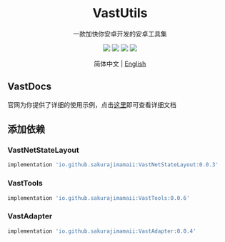 <h1 align="center">VastUtils</h1>

<p align="center">一款加快你安卓开发的安卓工具集</p>

<p align="center">
<img src="https://img.shields.io/badge/compile%20sdk%20version-31-blue"/>
<img src="https://img.shields.io/badge/min%20sdk%20version-23-yellowgreen"/>
<img src="https://img.shields.io/badge/target%20sdk%20version-31-orange"/>
<img src="https://img.shields.io/badge/jdk%20version-11-%2300b894"/>
</p>

<p align="center">简体中文 | <a href="https://github.com/SakurajimaMaii/ToolsForAndroid/blob/master/README.md">English</a></p>

## VastDocs

官网为你提供了详细的使用示例，点击[这里](https://sakurajimamaii.github.io/VastDocs/)即可查看详细文档

## 添加依赖

### VastNetStateLayout

```groovy
implementation 'io.github.sakurajimamaii:VastNetStateLayout:0.0.3'
```

### VastTools

```groovy
implementation 'io.github.sakurajimamaii:VastTools:0.0.6'
```

### VastAdapter

```groovy
implementation 'io.github.sakurajimamaii:VastAdapter:0.0.4'
```